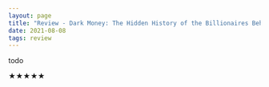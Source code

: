 ```yaml
---
layout: page
title: "Review - Dark Money: The Hidden History of the Billionaires Behind the Rise of the Radical Right"
date: 2021-08-08
tags: review
---
```


todo

★★★★★
